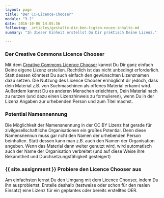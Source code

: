 ```yaml
---
layout: page
title: "Der CC-Licence-Chooser"
module: "3.2"
date: 2016-10-06 14:05:56
following: _articles/gestalte-die-ben-tigten-neuen-inhalte.md
summary: "In dieser Einheit erstellst Du Dir praktisch Deine Lizenz."

---
```


### Der Creative Commons Licence Chooser

Mit dem [Creative Commons Licence Chooser](https://creativecommons.org/choose/?lang=de) kannst Du Dir ganz einfach Deine eigene Lizenz erstellen.
Rechtlich ist das nicht unbedingt erforderlich. Statt dessen könntest Du auch einfach den gewünschten Lizenznamen dazu setzen. Die Nutzung des Licence Chooser ermöglicht dir jedoch, dass dein Material z.B. von Suchmaschinen als offenes Material erkannt wird. Außerdem kannst Du es anderen Menschen erleichtern, Dein Material nach zu nutzen (und dazu einen Lizenzhinweis zu formulieren), wenn Du in der Lizenz Angaben zur urhebenden Person und zum Titel machst. 

### Potential Namennennung

Die Möglichkeit der Namensnennung in der CC BY Lizenz hat gerade für zivilgesellschaftliche Organisationen ein großes Potential. Denn diese Namensnennun muss gar ncht den Namen der urhebenden Person beinhalten. Statt dessen kann man z.B. auch den Namen der Organisation angeben. 
Wenn das Material dann weiter genutzt wird, wird automatisch auch der Name der Organisation verbreitet (und auf diese Weise ihre Bekanntheit und Durchsetzungsfähigkeit gesteigert)

### {{ site.assignment }} Probiere den Licence Chooser aus

Am einfachsten lernst Du den Umgang mit dem Licence Chooser, indem Du ihn ausprobiertst. Erstelle deshalb (testweise oder schon für den realen Einsatz) eine Lizenz für ein geplantes oder bereits erstelltes OER.
